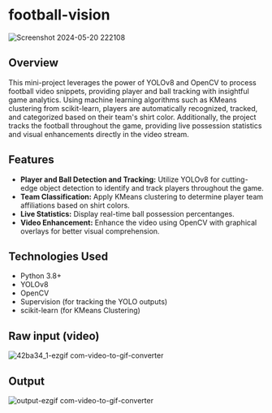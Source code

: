 # football-vision
![Screenshot 2024-05-20 222108](https://github.com/Ciobi0212/football-vision/assets/147515963/fffb7202-1e04-47a4-a84a-7844419db3d6)

## Overview
This mini-project leverages the power of YOLOv8 and OpenCV to process football video snippets, providing player and ball tracking with insightful game analytics. Using machine learning algorithms such as KMeans clustering from scikit-learn, players are automatically recognized, tracked, and categorized based on their team's shirt color. Additionally, the project tracks the football throughout the game, providing live possession statistics and visual enhancements directly in the video stream.

## Features
- **Player and Ball Detection and Tracking:** Utilize YOLOv8 for cutting-edge object detection to identify and track players throughout the game.
- **Team Classification:** Apply KMeans clustering to determine player team affiliations based on shirt colors.
- **Live Statistics:** Display real-time ball possession percentanges.
- **Video Enhancement:** Enhance the video using OpenCV with graphical overlays for better visual comprehension.

## Technologies Used
- Python 3.8+
- YOLOv8
- OpenCV
- Supervision (for tracking the YOLO outputs)
- scikit-learn (for KMeans Clustering)

## Raw input (video)
![42ba34_1-ezgif com-video-to-gif-converter](https://github.com/Ciobi0212/football-vision/assets/147515963/8f0a4ff8-cc66-479b-a1c3-06c086b9cdfb)

## Output
![output-ezgif com-video-to-gif-converter](https://github.com/Ciobi0212/football-vision/assets/147515963/e54df164-e21d-4a53-ac06-3e34eefb486e)
